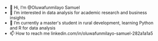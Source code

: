 - 👋 Hi, I’m @Oluwafunmilayo Samuel
- 👀 I’m interested in data analysis for academic research and business insights
- 🌱 I’m currently a master's student in rural development, learning Python and R for data analysis
- 📫 How to reach me linkedin.com/in/oluwafunmilayo-samuel-282a1a1a5

<!---
Phumeee/Phumeee is a ✨ special ✨ repository because its `README.md` (this file) appears on your GitHub profile.
You can click the Preview link to take a look at your changes.
--->
